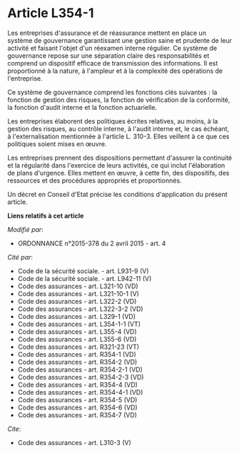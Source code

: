 # Article L354-1

Les entreprises d'assurance et de réassurance mettent en place un système de gouvernance garantissant une gestion saine et
prudente de leur activité et faisant l'objet d'un réexamen interne régulier. Ce système de gouvernance repose sur une
séparation claire des responsabilités et comprend un dispositif efficace de transmission des informations. Il est
proportionné à la nature, à l'ampleur et à la complexité des opérations de l'entreprise. 

Ce système de gouvernance comprend les fonctions clés suivantes : la fonction de gestion des risques, la fonction de
vérification de la conformité, la fonction d'audit interne et la fonction actuarielle. 

Les entreprises élaborent des politiques écrites relatives, au moins, à la gestion des risques, au contrôle interne, à
l'audit interne et, le cas échéant, à l'externalisation mentionnée à l'article L. 310-3. Elles veillent à ce que ces
politiques soient mises en œuvre. 

Les entreprises prennent des dispositions permettant d'assurer la continuité et la régularité dans l'exercice de leurs
activités, ce qui inclut l'élaboration de plans d'urgence. Elles mettent en œuvre, à cette fin, des dispositifs, des
ressources et des procédures appropriés et proportionnés. 

Un décret en Conseil d'Etat précise les conditions d'application du présent article.

**Liens relatifs à cet article**

_Modifié par_:

  - ORDONNANCE n°2015-378 du 2 avril 2015 - art. 4

_Cité par_:

  - Code de la sécurité sociale. - art. L931-9 (V)
  - Code de la sécurité sociale. - art. L942-11 (V)
  - Code des assurances - art. L321-10 (VD)
  - Code des assurances - art. L321-10-1 (V)
  - Code des assurances - art. L322-2 (VD)
  - Code des assurances - art. L322-3-2 (VD)
  - Code des assurances - art. L329-1 (VD)
  - Code des assurances - art. L354-1-1 (VT)
  - Code des assurances - art. L355-4 (VD)
  - Code des assurances - art. L355-6 (VD)
  - Code des assurances - art. R321-23 (VT)
  - Code des assurances - art. R354-1 (VD)
  - Code des assurances - art. R354-2 (VD)
  - Code des assurances - art. R354-2-1 (VD)
  - Code des assurances - art. R354-2-3 (VD)
  - Code des assurances - art. R354-4 (VD)
  - Code des assurances - art. R354-4-1 (VD)
  - Code des assurances - art. R354-5 (VD)
  - Code des assurances - art. R354-6 (VD)
  - Code des assurances - art. R354-7 (VD)

_Cite_:

  - Code des assurances - art. L310-3 (V)
